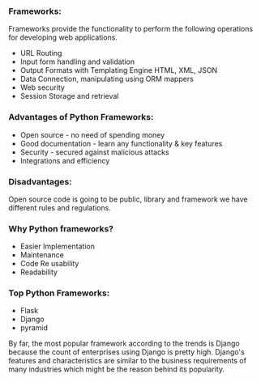 ### Frameworks:
Frameworks provide the functionality to perform the following operations for developing web applications.

- URL Routing
- Input form handling and validation
- Output Formats with Templating Engine HTML, XML, JSON
- Data Connection, manipulating using ORM mappers
- Web security
- Session Storage and retrieval

### Advantages of Python Frameworks:
- Open source - no need of spending money
- Good documentation - learn any functionality & key features
- Security - secured against malicious attacks
- Integrations and efficiency

### Disadvantages:
Open source code is going to be public, library and framework we have different rules and regulations.

### Why Python frameworks?
- Easier Implementation
- Maintenance
- Code Re usability
- Readability

### Top Python Frameworks:
- Flask
- Django
- pyramid
  
By far, the most popular framework according to the trends is Django because the count of enterprises using Django is pretty high. Django's features and characteristics are similar to the business requirements of many industries which might be the reason behind its popularity.